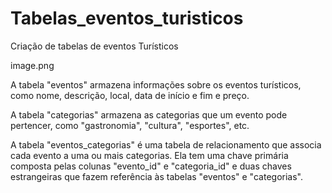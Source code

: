 # Tabelas_eventos_turisticos

Criação de tabelas de eventos Turísticos


image.png


A tabela "eventos" armazena informações sobre os eventos turísticos, como nome, descrição, local, data de início e fim e preço.   

A tabela "categorias" armazena as categorias que um evento pode pertencer, como "gastronomia", "cultura", "esportes", etc.   

A tabela "eventos_categorias" é uma tabela de relacionamento que associa cada evento a uma ou mais categorias. Ela tem uma chave primária composta pelas colunas "evento_id" e "categoria_id" e duas chaves estrangeiras que fazem referência às tabelas "eventos" e "categorias".
